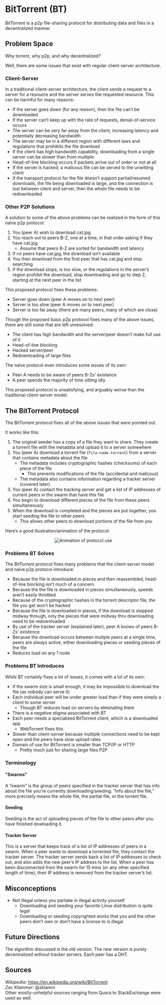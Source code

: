 # BitTorrent (BT) #

BitTorrent is a p2p file-sharing protocol for distributing data and files in a
decentralized manner.

## Problem Space ##

Why torrent, why p2p, and why decentralized?

Well, there are some issues that exist with regular client-server
architecture.

### Client-Server ###

In a traditional client-server architecture, the client sends a request to a
server for a resource and the server serves the requested resource. This can
be harmful for many reasons:

- If the server goes down (for any reason), then the file can’t be downloaded
- If the server can’t keep up with the rate of requests, denial-of-service
  occurs
- The server can be very far away from the client, increasing latency and
  potentially decreasing bandwidth
- The server may be in a different region with different laws and regulations
  that prohibits the file download
- If the client has high bandwidth capability, downloading from a single
  server can be slower than from multiple
- Head-of-line blocking occurs if packets arrive out of order or not at all
- If the server is hacked, a malicous file can be served to the unwitting
  client
- If the transport protocol for the file doesn’t support partial/resumed
  downloads, the file being downloaded is large, and the connection is lost
  between client and server, then the whole file needs to be redownloaded

### Other P2P Solutions ###

A solution to some of the above problems can be realized in the form of this
naïve p2p protocol:

1. You (peer A) wish to download cat.jpg
2. You reach out to peers B-Z, one at a time, in that order asking if they
   have cat.jpg
   - Assume that peers B-Z are sorted for bandwidth and latency
3. If no peers have cat.jpg, the download isn’t available
4. You then download from the first peer that has cat.jpg and stop searching
5. If the download stops, is too slow, or the regulations in the server’s
   region prohibit the download, stop downloading and go to step 2, starting
   at the next peer in the list

This proposed protocol fixes these problems:

- Server goes down (peer A moves on to next peer)
- Server is too slow (peer A moves on to next peer)
- Server is too far away (there are many peers, many of which are close)

Though the proposed basic p2p protocol fixes many of the above issues, there
are still some that are left unresolved:

- The client has high bandwidth and the server/peer doesn’t make full use of
  it
- Head-of-line blocking
- Hacked server/peer
- Redownloading of large files

The naïve protocol even introduces some issues of its own:

- Peer A needs to be aware of peers B-Zs’ existence
- A peer spends the majority of time sitting idly

This proposed protocol is unsatisfying, and arguably worse than the
traditional client-server model.

## The BitTorrent Protocol ##

The BitTorrent protocol fixes all of the above issues that were pointed out.

It works like this:

1. The original seeder has a copy of a file they want to share. They create a
   torrent file with the metadata and upload it to a server somewhere
2. You (peer A) download a torrent file (`file-name.torrent`) from a server
   that contains metadata about the file
   - The metadata includes cryptographic hashes (checksums) of each piece of
     the file
      - This prevents modifications of the file (accidental and malicous)
   - The metadata also contains information regarding a tracker server
     (covered later)
3. You (peer A) contact the tracking server and get a list of IP addresses of
   current peers in the swarm that have this file
4. You begin to download different pieces of the file from these peers
   simultaneously
5. When the download is completed and the pieces are put together, you start
   seeding the file to other peers
   - This allows other peers to download portions of the file from you

Here’s a good illustration/animation of the protocol:

<p align="center">
  <img src="https://upload.wikimedia.org/wikipedia/commons/3/3d/Torrentcomp_small.gif" alt="Animation of protocol use" title="Animation of protocol use">
</p>

### Problems BT Solves ###

The BitTorrent protocol fixes many problems that the client-server model and
naïve p2p protocol introduce:

- Because the file is downloaded in pieces and then reassembled, head-of-line
  blocking isn’t much of a concern
- Because the the file is downloaded in pieces simultaneously, speeds aren’t
  easily throttled
- Because of the cryptographic hashes in the torrent descriptor file, the file
  you get won’t be hacked
- Because the file is downloaded in pieces, if the download is stopped midway
  through, only the pieces that were midway thru downloading need to be
  redownloaded
- By use of the tracker server (explained later), peer A knows of peers B-Zs’
  existence
- Because the download occurs between multple peers at a single time, peers
  are always active, either downloading pieces or seeding pieces of the file
- Reduces load on any 1 node

### Problems BT Introduces ###

While BT certainly fixes a lot of issues, it comes with a lot of its own:

- If the swarm size is small enough, it may be impossible to download the file
  (as nobody can serve it)
- Each individual peer will be under greater load than if they were simply a
  client to some server
  - Though BT reduces load on servers by eliminating them
- There is a negative stigma associated with BT
- Each peer needs a specialized BitTorrent client, which is a downloaded app
  - WebTorrent fixes this
- Slower than client-server because multiple connections need to be kept open
  and the peers have slow upload rates
- Domain of use for BitTorrent is smaller than TCP/IP or HTTP
  - Pretty much just for sharing large files P2P

### Terminology ###

#### "Swarms" ####

A “swarm” is the group of peers specified in the tracker server that has info
about the file you’re currently downloading/seeding. “Info about the file,”
more precisely means the whole file, the partial file, or the torrent file.

#### Seeding ####

Seeding is the act of uploading pieces of the file to other peers after you
have finished dowloading it.

#### Tracker Server ####

This is a server that keeps track of a list of IP addresses of peers in a
swarm. When a peer wants to download a torrented file, they contact the
tracker server. The tracker server sends back a list of IP addresses to check
out, and also adds the new peer’s IP address to the list. When a peer has been
disconnected from the swarm for 15 mins (or any other specified length of
time), their IP address is removed from the tracker server’s list.

## Misconceptions ##

- Not illegal unless you partake in illegal activity yourself
  - Downloading and seeding your favorite Linux distribution is quite legal
  - Downloading or seeding copyrighted works that you and the other peers
    don’t own or don’t have a license to is illegal

## Future Directions ##

The algorithm discussed is the old version. The new version is purely
decentralized without tracker servers. Each peer has a DHT.

## Sources  ##

*Wikipedia*: <https://en.wikipedia.org/wiki/BitTorrent>  
*Zac Klammer*: @zklamm  
Other mostly-unhelpful sources ranging from Quora to StackExchange were used
as well.
